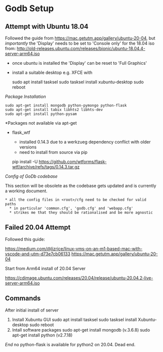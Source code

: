 # Godb Setup

## Attempt with Ubuntu 18.04

Followed the guide from https://mac.getutm.app/gallery/ubuntu-20-04,
but *importantly* the 'Display' needs to be set to 'Console only' for
the 18.04 iso from:
http://old-releases.ubuntu.com/releases/bionic/ubuntu-18.04.4-server-arm64.iso

  * once ubuntu is installed the 'Display' can be reset to 'Full Graphics'
  * install a suitable desktop e.g. XFCE with

    sudo apt install tasksel
    sudo tasksel install xubuntu-desktop
    sudo reboot

*Package Installation*

    sudo apt-get install mongodb python-pymongo python-flask 
    sudo apt-get install tabix libhts2 libhts-dev
    sudo apt-get install python-pysam

*Packages not available via apt-get

  * flask_wtf
    * installed 0.14.3 due to a werkzueg dependency conflict with older versions
    * need to install from source via pip

    pip install -U https://github.com/wtforms/flask-wtf/archive/refs/tags/0.14.3.tar.gz




*Config of GoDb codebase*

This section will be obsolete as the codebase gets updated and is currently a 
working document.

    * all the config files in <root>/cfg need to be checked for valid paths
      * in particular 'common.cfg', 'godb.cfg' and 'webapp.cfg'
      * strikes me that they should be rationalised and be more agnostic



## Failed 20.04 Attempt

Followed this guide:

  https://medium.com/@lizrice/linux-vms-on-an-m1-based-mac-with-vscode-and-utm-d73e7cb06133
  https://mac.getutm.app/gallery/ubuntu-20-04

Start from Arm64 install of 20.04 Server

  https://cdimage.ubuntu.com/releases/20.04/release/ubuntu-20.04.2-live-server-arm64.iso

## Commands

After initial install of server

  1. Install Xubuntu GUI
    sudo apt install tasksel
    sudo tasksel install Xubuntu-desktop
    sudo reboot
  2. Intall software packages
    sudo apt-get install mongodb (v.3.6.8)
    sudo apt-get install python (v2.7.18)

*End* no python-flask is available for python2 on 20.04. Dead end.
